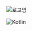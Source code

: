 ![로고명](https://img.shields.io/badge/로고명-원하는색상코드.svg?&style=for-the-badge&logo=로고명&logoColor=로고색상)

![Kotlin](https://img.shields.io/badge/Kotlin-#7F52FF.svg?&style=for-the-badge&logo=Kotlin&logoColor=white)
